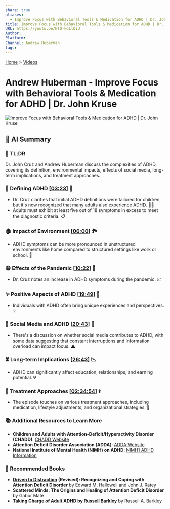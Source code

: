 ```yaml
---
share: true
aliases:
  - Improve Focus with Behavioral Tools & Medication for ADHD | Dr. John Kruse
title: Improve Focus with Behavioral Tools & Medication for ADHD | Dr. John Kruse
URL: https://youtu.be/NtQ-kdLlQiU
Author: 
Platform: 
Channel: Andrew Huberman
tags: 
---
```

[Home](../index.md) > [Videos](./index.md)  
# Andrew Huberman - Improve Focus with Behavioral Tools & Medication for ADHD | Dr. John Kruse  
![Improve Focus with Behavioral Tools & Medication for ADHD | Dr. John Kruse](https://youtu.be/NtQ-kdLlQiU)  
  
## 🤖 AI Summary  
### 🧠 TL;DR  
  
Dr. John Cruz and Andrew Huberman discuss the complexities of ADHD, covering its definition, environmental impacts, effects of social media, long-term implications, and treatment approaches.  
  
### 📍 Defining ADHD \[[03:23](https://youtu.be/NtQ-kdLlQiU&t=203)] 👶  
  
- Dr. Cruz clarifies that initial ADHD definitions were tailored for children, but it's now recognized that many adults also experience ADHD. 🧑‍💼  
- Adults must exhibit at least five out of 18 symptoms in excess to meet the diagnostic criteria. 📋  
  
### 🏠 Impact of Environment [\[06:00](https://youtu.be/NtQ-kdLlQiU&t=360)] 🏞️  
  
- ADHD symptoms can be more pronounced in unstructured environments like home compared to structured settings like work or school. 🏢  
  
### 😷 Effects of the Pandemic \[[10:22](https://youtu.be/NtQ-kdLlQiU&t=622)] 🦠  
  
- Dr. Cruz notes an increase in ADHD symptoms during the pandemic. 📈  
  
### ✨ Positive Aspects of ADHD \[[19:49](https://youtu.be/NtQ-kdLlQiU&t=1189)] 🌟  
  
- Individuals with ADHD often bring unique experiences and perspectives. 💡  
  
### 📱 Social Media and ADHD \[[20:43](https://youtu.be/NtQ-kdLlQiU&t=1243)] 🤳  
  
- There's a discussion on whether social media contributes to ADHD, with some data suggesting that constant interruptions and information overload can impact focus. ⚠️  
  
### ⏳ Long-term Implications \[[26:43](https://youtu.be/NtQ-kdLlQiU&t=1603)] 📉  
  
- ADHD can significantly affect education, relationships, and earning potential. 💔  
  
### 💊 Treatment Approaches \[[02:34:54](https://youtu.be/NtQ-kdLlQiU&t=9294)] ⚕️  
  
- The episode touches on various treatment approaches, including medication, lifestyle adjustments, and organizational strategies. 🧘  
  
### 📚 Additional Resources to Learn More  
  
- **Children and Adults with Attention-Deficit/Hyperactivity Disorder (CHADD)**: [CHADD Website](https://chadd.org/)  
- **Attention Deficit Disorder Association (ADDA)**: [ADDA Website](https://add.org/)  
- **National Institute of Mental Health (NIMH) on ADHD**: [NIMH1 ADHD Information](https://www.nimh.nih.gov/health/topics/attention-deficit-hyperactivity-disorder-adhd)  
  
### 📖 Recommended Books  
  
- **[Driven to Distraction](../books/driven-to-distraction.md) (Revised): Recognizing and Coping with Attention Deficit Disorder** by Edward M. Hallowell and John J. Ratey  
- **Scattered Minds: The Origins and Healing of Attention Deficit Disorder** by Gabor Maté  
- **[Taking Charge of Adult ADHD by Russell Barkley](../books/taking-charge-of-adult-adhd.md)** by Russell A. Barkley  
